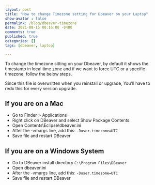 ```yaml
---
layout: post
title: "How to change Timezone setting for Dbeaver on your Laptop"
show-avatar : false
permalink: /blog/dbeaver-timezone
date: 2021-08-15 00:16:00 -0400
comments: true
published: true
categories: []
tags: [dbeaver, laptop]

---
```


To change the timezone sitting on your Dbeaver, by default it shows the timestamp in local time 
 zone and if we want to force UTC or a specific timezone, follow the below steps.

Since this file is overwritten when you reinstall or upgrade, You’ll have to redo this for every
version upgrade.

## If you are on a Mac

* Go to Finder > Applications
* Right click on DBeaver and select Show Package Contents
* Open Contents\Eclipse\dbeaver.ini
* After the -vmargs line, add this: `-Duser.timezone=UTC`
* Save file and restart DBeaver


## If you are on a Windows System

* Go to DBeaver install directory `C:\Program Files\DBeaver`
* Open dbeaver.ini
* After the -vmargs line, add this: `-Duser.timezone=UTC`
* Save file and restart DBeaver